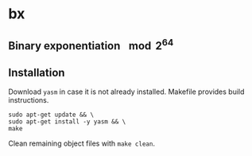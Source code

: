 # bx
## Binary exponentiation $\mod  2^{64}$


## Installation
Download `yasm` in case it is not already installed. Makefile provides build instructions.
```
sudo apt-get update && \
sudo apt-get install -y yasm && \
make
```

Clean remaining object files with `make clean`.
